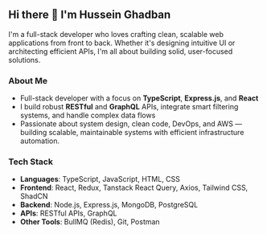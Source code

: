 ## Hi there 👋 I'm Hussein Ghadban

I'm a full-stack developer who loves crafting clean, scalable web applications from front to back. Whether it's designing intuitive UI or architecting efficient APIs, I'm all about building solid, user-focused solutions.

### About Me
-  Full-stack developer with a focus on **TypeScript**, **Express.js**, and **React**
-  I build robust **RESTful** and **GraphQL** APIs, integrate smart filtering systems, and handle complex data flows
-  Passionate about system design, clean code, DevOps, and AWS — building scalable, maintainable systems with efficient infrastructure automation.

### Tech Stack
- **Languages**: TypeScript, JavaScript, HTML, CSS
- **Frontend**: React, Redux, Tanstack React Query, Axios, Tailwind CSS, ShadCN
- **Backend**: Node.js, Express.js, MongoDB, PostgreSQL
- **APIs**: RESTful APIs, GraphQL
- **Other Tools**: BullMQ (Redis), Git, Postman
